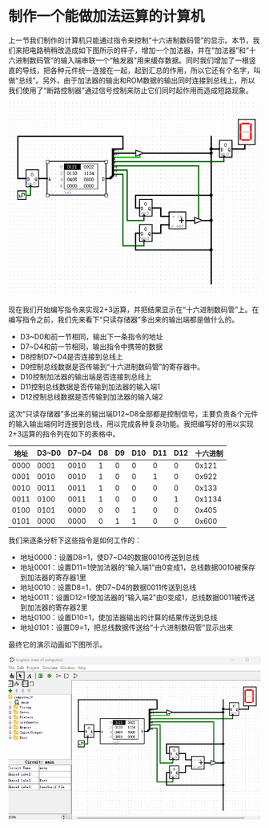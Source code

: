 # 制作一个能做加法运算的计算机

上一节我们制作的计算机只能通过指令来控制“十六进制数码管”的显示。本节，我们来把电路稍稍改造成如下图所示的样子，增加一个加法器，并在“加法器”和“十六进制数码管”的输入端串联一个“触发器”用来缓存数据。同时我们增加了一根竖直的导线，把各种元件统一连接在一起，起到汇总的作用，所以它还有个名字，叫做“总线”。另外，由于加法器的输出和ROM数据的输出同时连接到总线上，所以我们使用了“断路控制器”通过信号控制来防止它们同时起作用而造成短路现象。

![](pic/5-2.gif#center)

现在我们开始编写指令来实现2+3运算，并把结果显示在“十六进制数码管”上。在编写指令之前，我们先来看下“只读存储器”多出来的输出端都是做什么的。
* D3~D0和前一节相同，输出下一条指令的地址
* D7~D4和前一节相同，输出指令中携带的数据
* D8控制D7~D4是否连接到总线上
* D9控制总线数据是否传输到“十六进制数码管”的寄存器中。
* D10控制加法器的输出端是否连接到总线上
* D11控制总线数据是否传输到加法器的输入端1
* D12控制总线数据是否传输到加法器的输入端2

这次“只读存储器”多出来的输出端D12~D8全部都是控制信号，主要负责各个元件的输入输出端何时连接到总线，用以完成各种复杂功能。我把编写好的用以实现2+3运算的指令列在如下的表格中。

|地址|D3~D0|D7~D4|D8|D9|D10|D11|D12|十六进制|
|-|-|-|-|-|-|-|-|-|
|0000|0001|0010|1|0|0|0|0|0x121|
|0001|0010|0010|1|0|0|1|0|0x922|
|0010|0011|0011|1|0|0|0|0|0x133|
|0011|0100|0011|1|0|0|0|1|0x1134|
|0100|0101|0000|0|0|1|0|0|0x405|
|0101|0000|0000|0|1|1|0|0|0x600|

我们来逐条分析下这些指令是如何工作的：

* 地址0000：设置D8=1，使D7~D4的数据0010传送到总线
* 地址0001：设置D11=1使加法器的“输入端1”由0变成1，总线数据0010被保存到加法器的寄存器1里
* 地址0010：设置D8=1，使D7~D4的数据0011传送到总线
* 地址0011：设置D12=1使加法器的“输入端2”由0变成1，总线数据0011被传送到加法器的寄存器2里
* 地址0100：设置D10=1，使加法器输出的计算的结果传送到总线
* 地址0101：设置D9=1，把总线数据传送给“十六进制数码管”显示出来

最终它的演示动画如下图所示。

![](pic/5-3.gif#center)